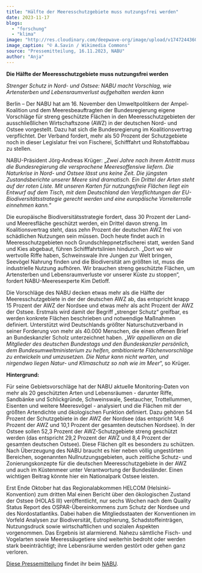 ```yaml
---
title: "Hälfte der Meeresschutzgebiete muss nutzungsfrei werden"
date: 2023-11-17
blogs: 
  - "forschung"
  - "klima"
image: "http://res.cloudinary.com/deepwave-org/image/upload/v1747244360/deepwave.org/2023-11-16_Heligoland_07-2016_photo13.jpg"
image_caption: "© A.Savin / Wikimedia Commons"
source: "Pressemitteilung, 16.11.2023, NABU"
author: "Anja"
---
```


**Die Hälfte der Meeresschutzgebiete muss nutzungsfrei werden**

_Strenger Schutz in Nord- und Ostsee: NABU macht Vorschlag, wie Artensterben und Lebensraumverlust aufgehalten werden kann_

Berlin – Der NABU hat am 16. November den Umweltpolitikern der Ampel-Koalition und dem Meeresbeauftragten der Bundesregierung eigene Vorschläge für streng geschützte Flächen in den Meeresschutzgebieten der ausschließlichen Wirtschaftszone (AWZ) in der deutschen Nord- und Ostsee vorgestellt. Dazu hat sich die Bundesregierung im Koalitionsvertrag verpflichtet. Der Verband fordert, mehr als 50 Prozent der Schutzgebiete noch in dieser Legislatur frei von Fischerei, Schifffahrt und Rohstoffabbau zu stellen.

NABU-Präsident Jörg-Andreas Krüger: „_Zwei Jahre nach ihrem Antritt muss die Bundesregierung die versprochene Meeresoffensive liefern. Die Naturkrise in Nord- und Ostsee lässt uns keine Zeit. Die jüngsten Zustandsberichte unserer Meere sind dramatisch. Ein Drittel der Arten steht auf der roten Liste. Mit unseren Karten für nutzungsfreie Flächen liegt ein Entwurf auf dem Tisch, mit dem Deutschland den Verpflichtungen der EU-Biodiversitätsstrategie gerecht werden und eine europäische Vorreiterrolle einnehmen kann._“

Die europäische Biodiversitätsstrategie fordert, dass 30 Prozent der Land- und Meeresfläche geschützt werden, ein Drittel davon streng. Im Koalitionsvertrag steht, dass zehn Prozent der deutschen AWZ frei von schädlichen Nutzungen sein müssen. Doch heute findet auch in Meeresschutzgebieten noch Grundschleppnetzfischerei statt, werden Sand und Kies abgebaut, führen Schifffahrtslinien hindurch. „Dort wo wir wertvolle Riffe haben, Schweinswale ihre Jungen zur Welt bringen, Seevögel Nahrung finden und die Biodiversität am größten ist, muss die industrielle Nutzung aufhören. Wir brauchen streng geschützte Flächen, um Artensterben und Lebensraumverluste vor unserer Küste zu stoppen“, fordert NABU-Meeresexperte Kim Detloff.

Die Vorschläge des NABU decken etwas mehr als die Hälfte der Meeresschutzgebiete in der der deutschen AWZ ab, das entspricht knapp 15 Prozent der AWZ der Nordsee und etwas mehr als acht Prozent der AWZ der Ostsee. Erstmals wird damit der Begriff „strenger Schutz“ greifbar, es werden konkrete Flächen beschrieben und notwendige Maßnahmen definiert. Unterstützt wird Deutschlands größter Naturschutzverband in seiner Forderung von mehr als 40.000 Menschen, die einen offenen Brief an Bundeskanzler Scholz unterzeichnet haben. „_Wir appellieren an die Mitglieder des deutschen Bundestags und den Bundeskanzler persönlich, dem Bundesumweltministerium zu helfen, ambitionierte Flächenvorschläge zu entwickeln und umzusetzen. Die Natur kann nicht warten, und nirgendwo liegen Natur- und Klimaschutz so nah wie im Meer_“, so Krüger.

**Hintergrund:**

Für seine Gebietsvorschläge hat der NABU aktuelle Monitoring-Daten von mehr als 20 geschützten Arten und Lebensräumen - darunter Riffe, Sandbänke und Schlickgründe, Schweinswale, Seetaucher, Trottellummen, Eisenten und weitere Meeresvögel - analysiert und die Flächen mit der größten Artendichte und ökologischen Funktion definiert. Dazu gehören 54 Prozent der Schutzgebiete in der AWZ der Nordsee (das entspricht 14,6 Prozent der AWZ und 10,1 Prozent der gesamten deutschen Nordsee). In der Ostsee sollen 52,3 Prozent der AWZ-Schutzgebiete streng geschützt werden (das entspricht 29,2 Prozent der AWZ und 8,4 Prozent der gesamten deutschen Ostsee). Diese Flächen gilt es besonders zu schützen. Nach Überzeugung des NABU braucht es hier neben völlig ungestörten Bereichen, sogenannten Nullnutzungsgebieten, auch zeitliche Schutz- und Zonierungskonzepte für die deutschen Meeresschutzgebiete in der AWZ und auch im Küstenmeer unter Verantwortung der Bundesländer. Einen wichtigen Beitrag könnte hier ein Nationalpark Ostsee leisten.

Erst Ende Oktober hat das Regionalabkommen HELCOM (Helsinki-Konvention) zum dritten Mal einen Bericht über den ökologischen Zustand der Ostsee (HOLAS III) veröffentlicht, nur sechs Wochen nach dem Quality Status Report des OSPAR-Übereinkommens zum Schutz der Nordsee und des Nordostatlantiks. Dabei haben die Mitgliedsstaaten der Konventionen im Vorfeld Analysen zur Biodiversität, Eutrophierung, Schadstoffeinträgen, Nutzungsdruck sowie wirtschaftlichen und sozialen Aspekten vorgenommen. Das Ergebnis ist alarmierend. Nahezu sämtliche Fisch- und Vogelarten sowie Meeressäugetiere sind weiterhin bedroht oder werden stark beeinträchtigt; ihre Lebensräume werden gestört oder gehen ganz verloren.

[Diese Pressemitteilung](https://www.nabu.de/presse/pressemitteilungen/index.php?popup=true&show=39282&db=presseservice) findet ihr beim [NABU](https://www.nabu.de/).
